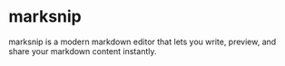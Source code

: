 # marksnip
marksnip is a modern markdown editor that lets you write, preview, and share your markdown content instantly.

